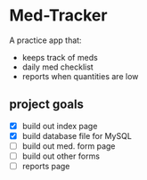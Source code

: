 # Med-Tracker

A practice app that:

- keeps track of meds
- daily med checklist
- reports when quantities are low

## project goals

- [x] build out index page
- [x] build database file for MySQL
- [ ] build out med. form page
- [ ] build out other forms
- [ ] reports page
